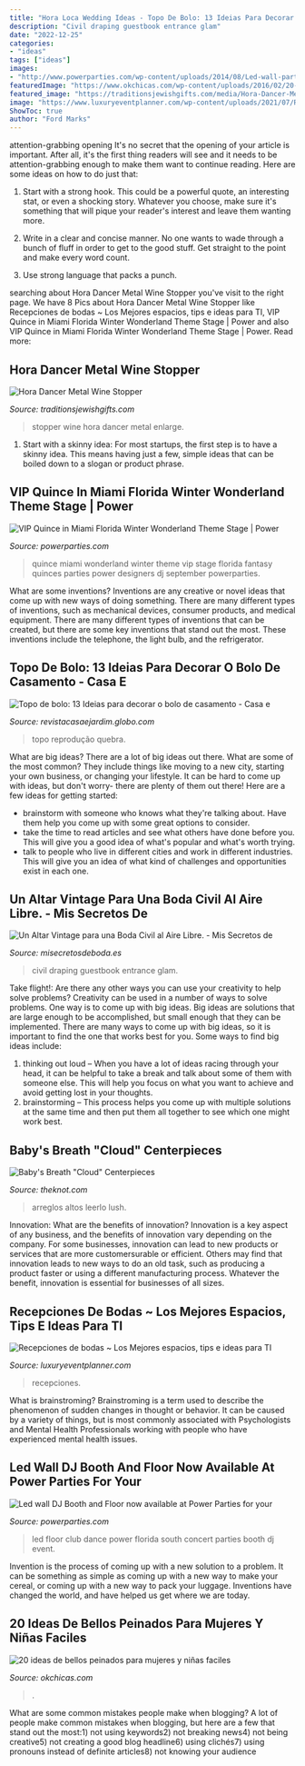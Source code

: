 ```yaml
---
title: "Hora Loca Wedding Ideas - Topo De Bolo: 13 Ideias Para Decorar O Bolo De Casamento"
description: "Civil draping guestbook entrance glam"
date: "2022-12-25"
categories:
- "ideas"
tags: ["ideas"]
images:
- "http://www.powerparties.com/wp-content/uploads/2014/08/Led-wall-party-club-panels-led-dance-floor-concert-production-miami-south-florida-power-parties20140811_-2.jpg"
featuredImage: "https://www.okchicas.com/wp-content/uploads/2016/02/20-ideas-de-peinados-recogidos-10.jpg"
featured_image: "https://traditionsjewishgifts.com/media/Hora-Dancer-Metal-Wine-Stopper-AV85035.jpg"
image: "https://www.luxuryeventplanner.com/wp-content/uploads/2021/07/Recepciones-de-bodas16-718x1024.jpg"
ShowToc: true
author: "Ford Marks"
---
```



attention-grabbing opening
It's no secret that the opening of your article is important. After all, it's the first thing readers will see and it needs to be attention-grabbing enough to make them want to continue reading. Here are some ideas on how to do just that:
1. Start with a strong hook. This could be a powerful quote, an interesting stat, or even a shocking story. Whatever you choose, make sure it's something that will pique your reader's interest and leave them wanting more.

2. Write in a clear and concise manner. No one wants to wade through a bunch of fluff in order to get to the good stuff. Get straight to the point and make every word count.

3. Use strong language that packs a punch.

	

		
searching about Hora Dancer Metal Wine Stopper you've visit to the right page. We have 8 Pics about Hora Dancer Metal Wine Stopper like Recepciones de bodas ~ Los Mejores espacios, tips e ideas para TI, VIP Quince in Miami Florida Winter Wonderland Theme Stage | Power and also VIP Quince in Miami Florida Winter Wonderland Theme Stage | Power. Read more:
		
    
## Hora Dancer Metal Wine Stopper

<img loading=lazy src="https://traditionsjewishgifts.com/media/Hora-Dancer-Metal-Wine-Stopper-AV85035.jpg" onerror="this.onerror=null;this.src='https://tse1.mm.bing.net/th?id=OIP.TK3B083MTxJKVHaltXFUWQHaHa&amp;pid=15.1';" alt="Hora Dancer Metal Wine Stopper">

_Source: traditionsjewishgifts.com_

>stopper wine hora dancer metal enlarge. 

	

1. Start with a skinny idea: For most startups, the first step is to have a skinny idea. This means having just a few, simple ideas that can be boiled down to a slogan or product phrase.

    
## VIP Quince In Miami Florida Winter Wonderland Theme Stage | Power

<img loading=lazy src="http://www.powerparties.com/wp-content/uploads/2014/09/Miami-DJ-VIP-Quince-quinces-party-fantasy-designers-power-parties-south-florida-20140907_.jpg" onerror="this.onerror=null;this.src='https://tse4.mm.bing.net/th?id=OIP.-n4FVsNjO4wlmkaqNc2MWAHaE8&amp;pid=15.1';" alt="VIP Quince in Miami Florida Winter Wonderland Theme Stage | Power">

_Source: powerparties.com_

>quince miami wonderland winter theme vip stage florida fantasy quinces parties power designers dj september powerparties. 

	

What are some inventions?
Inventions are any creative or novel ideas that come up with new ways of doing something. There are many different types of inventions, such as mechanical devices, consumer products, and medical equipment. 
There are many different types of inventions that can be created, but there are some key inventions that stand out the most. These inventions include the telephone, the light bulb, and the refrigerator.

    
## Topo De Bolo: 13 Ideias Para Decorar O Bolo De Casamento - Casa E

<img loading=lazy src="https://s2.glbimg.com/ZbmRgOylQDSajHhyqZjsraqDdlM=/e.glbimg.com/og/ed/f/original/2018/08/15/quebra-cabeca-topo-de-bolo-casamento.jpg" onerror="this.onerror=null;this.src='https://tse2.mm.bing.net/th?id=OIP.soJZQWKp2P7gNTn59AWtwQHaLM&amp;pid=15.1';" alt="Topo de bolo: 13 Ideias para decorar o bolo de casamento - Casa e">

_Source: revistacasaejardim.globo.com_

>topo reprodução quebra. 

	

What are big ideas?
There are a lot of big ideas out there. What are some of the most common? They include things like moving to a new city, starting your own business, or changing your lifestyle. It can be hard to come up with ideas, but don't worry- there are plenty of them out there! Here are a few ideas for getting started: 
- brainstorm with someone who knows what they're talking about. Have them help you come up with some great options to consider. 
- take the time to read articles and see what others have done before you. This will give you a good idea of what's popular and what's worth trying. 
- talk to people who live in different cities and work in different industries. This will give you an idea of what kind of challenges and opportunities exist in each one.

    
## Un Altar Vintage Para Una Boda Civil Al Aire Libre. - Mis Secretos De

<img loading=lazy src="http://1.bp.blogspot.com/-pmTiUhFZphM/UHSKSTpGweI/AAAAAAAAE3M/LuPLjVIFdk8/s1600/wedding-ceremony+-altar-mirror-27.jpg" onerror="this.onerror=null;this.src='https://tse2.mm.bing.net/th?id=OIP.2Np5lrSfFM1b3MbgFDNpfQHaLH&amp;pid=15.1';" alt="Un Altar Vintage para una Boda Civil al Aire Libre. - Mis Secretos de">

_Source: misecretosdeboda.es_

>civil draping guestbook entrance glam. 

	

Take flight!: Are there any other ways you can use your creativity to help solve problems?
Creativity can be used in a number of ways to solve problems. One way is to come up with big ideas. Big ideas are solutions that are large enough to be accomplished, but small enough that they can be implemented. There are many ways to come up with big ideas, so it is important to find the one that works best for you. Some ways to find big ideas include: 
1) thinking out loud – When you have a lot of ideas racing through your head, it can be helpful to take a break and talk about some of them with someone else. This will help you focus on what you want to achieve and avoid getting lost in your thoughts. 
2) brainstorming – This process helps you come up with multiple solutions at the same time and then put them all together to see which one might work best.

    
## Baby&#039;s Breath &quot;Cloud&quot; Centerpieces

<img loading=lazy src="https://media-api.xogrp.com/images/a9be2360-d265-11e4-be0a-22000aa61a3e~rs_729.h" onerror="this.onerror=null;this.src='https://tse4.mm.bing.net/th?id=OIP.zCGVQjgvCZ-D8-uN-2jWNQHaLG&amp;pid=15.1';" alt="Baby&#039;s Breath &quot;Cloud&quot; Centerpieces">

_Source: theknot.com_

>arreglos altos leerlo lush. 

	

Innovation: What are the benefits of innovation?
Innovation is a key aspect of any business, and the benefits of innovation vary depending on the company. For some businesses, innovation can lead to new products or services that are more customersurable or efficient. Others may find that innovation leads to new ways to do an old task, such as producing a product faster or using a different manufacturing process. Whatever the benefit, innovation is essential for businesses of all sizes.

    
## Recepciones De Bodas ~ Los Mejores Espacios, Tips E Ideas Para TI

<img loading=lazy src="https://www.luxuryeventplanner.com/wp-content/uploads/2021/07/Recepciones-de-bodas16-718x1024.jpg" onerror="this.onerror=null;this.src='https://tse1.mm.bing.net/th?id=OIP.bgO5rajKxX8wbBoNYIA8jgHaKk&amp;pid=15.1';" alt="Recepciones de bodas ~ Los Mejores espacios, tips e ideas para TI">

_Source: luxuryeventplanner.com_

>recepciones. 

	

What is brainstroming?
Brainstroming is a term used to describe the phenomenon of sudden changes in thought or behavior. It can be caused by a variety of things, but is most commonly associated with Psychologists and Mental Health Professionals working with people who have experienced mental health issues.

    
## Led Wall DJ Booth And Floor Now Available At Power Parties For Your

<img loading=lazy src="http://www.powerparties.com/wp-content/uploads/2014/08/Led-wall-party-club-panels-led-dance-floor-concert-production-miami-south-florida-power-parties20140811_-2.jpg" onerror="this.onerror=null;this.src='https://tse3.mm.bing.net/th?id=OIP.dKwTm8QiptfFqjuDliILrQHaEK&amp;pid=15.1';" alt="Led wall DJ Booth and Floor now available at Power Parties for your">

_Source: powerparties.com_

>led floor club dance power florida south concert parties booth dj event. 

	

Invention is the process of coming up with a new solution to a problem. It can be something as simple as coming up with a new way to make your cereal, or coming up with a new way to pack your luggage. Inventions have changed the world, and have helped us get where we are today.

    
## 20 Ideas De Bellos Peinados Para Mujeres Y Niñas Faciles

<img loading=lazy src="https://www.okchicas.com/wp-content/uploads/2016/02/20-ideas-de-peinados-recogidos-10.jpg" onerror="this.onerror=null;this.src='https://tse1.mm.bing.net/th?id=OIP.kEEoZ--KZetgABVJDqPXFgHaLF&amp;pid=15.1';" alt="20 ideas de bellos peinados para mujeres y niñas faciles">

_Source: okchicas.com_

>. 

	

What are some common mistakes people make when blogging?
A lot of people make common mistakes when blogging, but here are a few that stand out the most:1) not using keywords2) not breaking news4) not being creative5) not creating a good blog headline6) using clichés7) using pronouns instead of definite articles8) not knowing your audience

